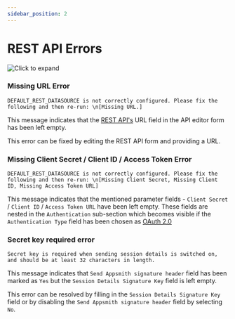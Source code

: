 ```yaml
---
sidebar_position: 2
---
```

# REST API Errors

![Click to expand](/img/api_error.png)

### Missing URL Error

```
DEFAULT_REST_DATASOURCE is not correctly configured. Please fix the following and then re-run: \n[Missing URL.]
```

This message indicates that the [REST API's](/data/datasource-reference/rest-api) URL field in the API editor form has been left empty.

This error can be fixed by editing the REST API form and providing a URL.

### Missing Client Secret / Client ID / Access Token Error

```
DEFAULT_REST_DATASOURCE is not correctly configured. Please fix the following and then re-run: \n[Missing Client Secret, Missing Client ID, Missing Access Token URL]
```

This message indicates that the mentioned parameter fields - `Client Secret` / `Client ID` / `Access Token URL` have been left empty. These fields are nested in the `Authentication` sub-section which becomes visible if the `Authentication Type` field has been chosen as [OAuth 2.0](/data/datasource-reference/authenticated-api)

### Secret key required error

```
Secret key is required when sending session details is switched on, and should be at least 32 characters in length.
```

This message indicates that `Send Appsmith signature header` field has been marked as `Yes` but the `Session Details Signature Key` field is left empty.

This error can be resolved by filling in the `Session Details Signature Key` field or by disabling the `Send Appsmith signature header` field by selecting `No`.
